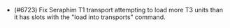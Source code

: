 - (#6723) Fix Seraphim T1 transport attempting to load more T3 units than it has slots with the "load into transports" command.

